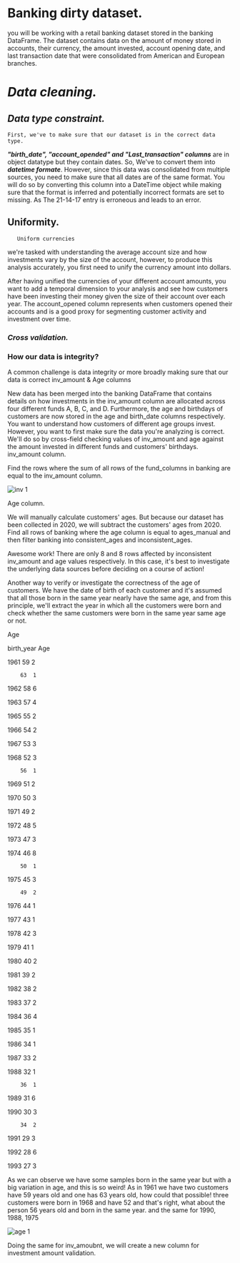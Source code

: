 # Banking dirty dataset.



you will be working with a retail banking dataset stored in the banking DataFrame.
The dataset contains data on the amount of money stored in accounts, their currency, the amount invested, account opening date, and last transaction date 
that were consolidated from American and European branches.
# ***Data cleaning.***

## ***Data type constraint.***
    First, we've to make sure that our dataset is in the correct data type.

***"birth_date", "account_opended" and "Last_transaction" columns*** are in object datatype but they contain dates. So, We've to convert them into ***datetime formate***.
However, since this data was consolidated from multiple sources, you need to make sure that all dates are of the same format. You will do so by converting this column into a DateTime object while making sure that the format is inferred and potentially incorrect formats are set to missing. As The 21-14-17 entry is erroneous and leads to an error.

## Uniformity.
       Uniform currencies
        
we're tasked with understanding the average account size and how investments vary by the size of the account, however, to produce this analysis accurately, you first need to unify the currency amount into dollars.

After having unified the currencies of your different account amounts, you want to add a temporal dimension to your analysis and see how customers have been investing their money given the size of their account over each year. The account_opened column represents when customers opened their accounts and is a good proxy for segmenting customer activity and investment over time.


### ***Cross validation.***
### How our data is integrity?

   A common challenge is data integrity or more broadly making sure that our data is correct
   inv_amount & Age columns
   
New data has been merged into the banking DataFrame that contains details on how investments in the inv_amount column are allocated across four different funds A, B, C, and D.
Furthermore, the age and birthdays of customers are now stored in the age and birth_date columns respectively.
You want to understand how customers of different age groups invest. However, you want to first make sure the data you're analyzing is correct.
We'll do so by cross-field checking values of inv_amount and age against the amount invested in different funds and customers' birthdays.
inv_amount column.

Find the rows where the sum of all rows of the fund_columns in banking are equal to the inv_amount column.

![inv 1](https://user-images.githubusercontent.com/84151016/156050685-a0d9babb-5b82-4187-855d-3db80fc8f5aa.jpeg)


Age column.

We will manually calculate customers' ages. But because our dataset has been collected in 2020, we will subtract the customers' ages from 2020.
Find all rows of banking where the age column is equal to ages_manual and then filter banking into consistent_ages and inconsistent_ages.

Awesome work! There are only 8 and 8 rows affected by inconsistent inv_amount and age values respectively. In this case, it's best to investigate the underlying data sources before deciding on a course of action!

Another way to verify or investigate the correctness of the age of customers.
We have the date of birth of each customer and it's assumed that all those born in the same year nearly have the same age, and from this principle, we'll extract the year in which all the customers were born and check whether the same customers were born in the same year same age or not.

Age

birth_year	Age	

1961	59	2

        63	1

1962	58	6

1963	57	4

1965	55	2

1966	54	2

1967	53	3

1968	52	3

        56	1

1969	51	2

1970	50	3

1971	49	2

1972	48	5

1973	47	3

1974	46	8

        50	1

1975	45	3

        49	2

1976	44	1

1977	43	1

1978	42	3

1979	41	1

1980	40	2

1981	39	2

1982	38	2

1983	37	2

1984	36	4

1985	35	1

1986	34	1

1987	33	2

1988	32	1

        36	1

1989	31	6

1990	30	3

        34	2

1991	29	3

1992	28	6

1993	27	3

As we can observe we have some samples born in the same year but with a big variation in age, and this is so weird!
As in 1961	we have two customers have 59 years old and one has 63 years old, how could that possible!
three customers were born in 1968 and have 52 and that's right, what about the person 56 years old and born in the same year. 
and the same for 1990, 1988, 1975

![age 1](https://user-images.githubusercontent.com/84151016/156052448-662907de-83da-45bf-aceb-667b7ea7ed3a.jpeg)

Doing the same for inv_amoubnt, we will create a new column for investment amount validation.
